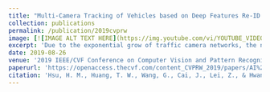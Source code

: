 ```yaml
---
title: "Multi-Camera Tracking of Vehicles based on Deep Features Re-ID and Trajectory-Based Camera Link Models"
collection: publications
permalink: /publication/2019cvprw
image: [![IMAGE ALT TEXT HERE](https://img.youtube.com/vi/YOUTUBE_VIDEO_ID_HERE/0.jpg)](https://www.youtube.com/embed/WS2Q6yhMxdI)
excerpt: 'Due to the exponential grow of traffic camera networks, the need of multi-camera tracking (MCT) for intelligent transportation has received more and more attentions. The challenges of MCT include similar vehicle models, large feature variation in different orientations, color variation of the same car due to lighting conditions, small object sizes and frequent occlusion, as well as the varied resolutions of videos. In this work, we propose an MCT system, which combines single-camera tracking (SCT), deep feature re-identification and camera link models for inter-camera tracking (ICT). For SCT, we use a TrackletNet Tracker (TNT) , which effectively generates the moving trajectories of all detected vehicles by exploiting temporal and appearance information of multiple tracklets that are created by associating bounding boxes of detected vehicles. The tracklets are generated based on CNN feature matching and intersection-over-union (IOU) in every single-camera view. In terms of deep feature re-identification, we exploit temporal attention model to extract the most discriminant feature of each trajectory. In addition, we propose the trajectory-based camera link models with order constraint to efficiently leverage the spatial and temporal information for ICT. The proposed method is evaluated on CVPR AI City Challenge 2019 City Flow dataset, achieving IDF1 70.59%, which outperforms competing methods.'
date: 2019-08-26
venue: '2019 IEEE/CVF Conference on Computer Vision and Pattern Recognition Workshops'
paperurl: 'https://openaccess.thecvf.com/content_CVPRW_2019/papers/AI%20City/Hsu_Multi-Camera_Tracking_of_Vehicles_based_on_Deep_Features_Re-ID_and_CVPRW_2019_paper.pdf'
citation: 'Hsu, H. M., Huang, T. W., Wang, G., Cai, J., Lei, Z., & Hwang, J. N. (2019, June). Multi-Camera Tracking of Vehicles based on Deep Features Re-ID and Trajectory-Based Camera Link Models. In CVPR Workshops (pp. 416-424).'
---
```

